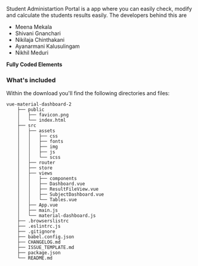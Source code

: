 Student Administartion Portal is a app where you can easily check, modify and calculate the students results easily. The developers behind this are 
* Meena Mekala 
* Shivani Gnanchari
* Nikilaja Chinthakani
* Ayanarmani  Kalusulingam
* Nikhil Meduri

**Fully Coded Elements**


### What's included

Within the download you'll find the following directories and files:

```
vue-material-dashboard-2
    ├── public
    │   ├── favicon.png
    │   └── index.html
    ├── src
    │   ├── assets
    │   │   ├── css
    │   │   ├── fonts
    │   │   ├── img
    │   │   ├── js
    │   │   └── scss
    │   ├── router
    │   ├── store
    │   ├── views
    │   │   ├── components
    │   │   ├── Dashboard.vue
    │   │   ├── ResultFileView.vue
    │   │   ├── SubjectDashboard.vue
    │   │   └── Tables.vue
    │   ├── App.vue
    │   ├── main.js
    │   └── material-dashboard.js
    ├── .browserslistrc
    ├── .eslintrc.js
    ├── .gitignore
    ├── babel.config.json
    ├── CHANGELOG.md
    ├── ISSUE_TEMPLATE.md
    ├── package.json
    └── README.md
```
